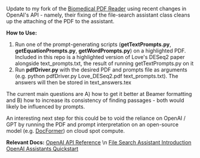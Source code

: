
Update to my fork of the [Biomedical PDF Reader](https://github.com/MattKotzbauer/pdf-reading-tools) using recent changes in OpenAI's API - namely, their fixing of the file-search assistant class cleans up the attaching of the PDF to the assistant.

**How to Use:**
1. Run one of the prompt-generating scripts (**getTextPrompts.py**, **getEquationPrompts.py**, **getWordPrompts.py**) on a highlighted PDF. Included in this repo is a highlighted version of Love's DESeq2 paper alongside text\_prompts.txt, the result of running getTextPrompts.py on it
2. Run **pdfDriver.py** with the desired PDF and prompts file as arguments (e.g. python pdfDriver.py Love\_DESeq2.pdf text\_prompts.txt). The answers will then be stored in text\_answers.tex

The current main questions are A) how to get it better at Beamer formatting and B) how to increase its consistency of finding passages - both would likely be influenced by prompts.

An interesting next step for this could be to void the reliance on OpenAI / GPT by running the PDF and prompt interpretation on an open-source model (e.g. [DocFormer](https://arxiv.org/abs/2106.11539)) on cloud spot compute. 

**Relevant Docs:**
[OpenAI API Reference](https://platform.openai.com/docs/api-reference) \n
[File Search Assistant Introduction](https://platform.openai.com/docs/assistants/tools/file-search)
[OpenAI Assistants Quickstart](https://platform.openai.com/docs/assistants/quickstart)

